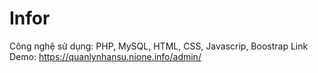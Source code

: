 # Infor
Công nghệ sử dụng: PHP, MySQL, HTML, CSS, Javascrip, Boostrap
Link Demo: https://quanlynhansu.nione.info/admin/
